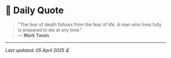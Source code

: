 # 📜 Daily Quote

> "The fear of death follows from the fear of life. A man who lives fully is prepared to die at any time."  
> — **Mark Twain**

---

_Last updated: 05 April 2025 ⏳_
